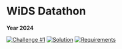 # WiDS Datathon

**Year 2024**

[![Challenge #1](https://img.shields.io/badge/Kaggle-Challenge-blueviolet)](https://www.kaggle.com/competitions/widsdatathon2024-challenge1/overview)
[![Solution](https://img.shields.io/badge/View%20Solution-Notebook-brightgreen)](widsdatathon2024-challenge1.ipynb)
[![Requirements](https://img.shields.io/badge/requirements-see%20file-blue)](./requirements.txt)
